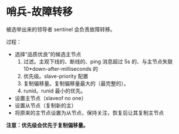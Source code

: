# 哨兵-故障转移

被选举出来的领导者 sentinel 会负责故障转移。

过程：

- 选择“品质优良”的候选主节点
    1. 过滤。主观下线的、断线的、ping 消息超过 5s 的、与主节点失联 10*down-after-milliseconds 的
    2. 优先级。slave-priority 配置
    3. 复制偏移量。复制偏移量最大的（最完整的）。
    4. runid。runid 最小的优先。
- 设置主节点（slaveof no one）
- 设置从节点（复制新的主）
- 将原来的主节点设置为从节点，保持关注，恢复后让其复制主节点


**注意：优先级会优先于复制偏移量。**
